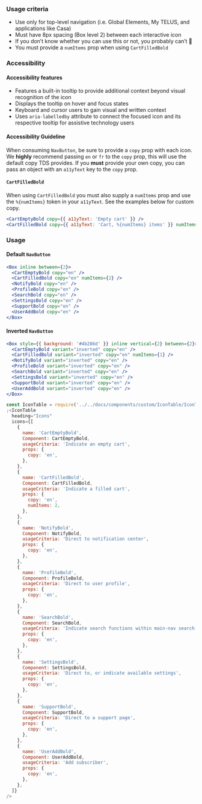 ### Usage criteria

- Use only for top-level navigation (i.e. Global Elements, My TELUS, and applications like Casa)
- Must have 8px spacing (Box level 2) between each interactive icon
- If you don’t know whether you can use this or not, you probably can’t 😬
- You must provide a `numItems` prop when using `CartFilledBold`

### Accessibility

#### Accessibility features

- Features a built-in tooltip to provide additional context beyond visual recognition of the icon
- Displays the tooltip on hover and focus states
- Keyboard and cursor users to gain visual and written context
- Uses `aria-labelledby` attribute to connect the focused icon and its respective tooltip for assistive technology users

#### Accessibility Guideline

When consuming `NavButton`, be sure to provide a `copy` prop with each icon. We **highly** recommend passing `en` or `fr` to the `copy` prop, this will use the default copy TDS provides. If you **must** provide your own copy, you can pass an object with an `a11yText` key to the `copy` prop.

#### `CartFilledBold`

When using `CartFilledBold` you must also supply a `numItems` prop and use the `%{numItems}` token in your `a11yText`. See the examples below for custom copy.

```jsx
<CartEmptyBold copy={{ a11yText: 'Empty cart' }} />
<CartFilledBold copy={{ a11yText: 'Cart, %{numItems} items' }} numItems={2} />
```

### Usage

#### Default `NavButton`

```jsx
<Box inline between={2}>
  <CartEmptyBold copy="en" />
  <CartFilledBold copy="en" numItems={2} />
  <NotifyBold copy="en" />
  <ProfileBold copy="en" />
  <SearchBold copy="en" />
  <SettingsBold copy="en" />
  <SupportBold copy="en" />
  <UserAddBold copy="en" />
</Box>
```

#### Inverted `NavButton`

```jsx
<Box style={{ background: '#4b286d' }} inline vertical={2} between={2}>
  <CartEmptyBold variant="inverted" copy="en" />
  <CartFilledBold variant="inverted" copy="en" numItems={1} />
  <NotifyBold variant="inverted" copy="en" />
  <ProfileBold variant="inverted" copy="en" />
  <SearchBold variant="inverted" copy="en" />
  <SettingsBold variant="inverted" copy="en" />
  <SupportBold variant="inverted" copy="en" />
  <UserAddBold variant="inverted" copy="en" />
</Box>
```

```jsx noeditor
const IconTable = require('../../docs/components/custom/IconTable/IconTable').default
;<IconTable
  heading="Icons"
  icons={[
    {
      name: 'CartEmptyBold',
      Component: CartEmptyBold,
      usageCriteria: 'Indicate an empty cart',
      props: {
        copy: 'en',
      },
    },
    {
      name: 'CartFilledBold',
      Component: CartFilledBold,
      usageCriteria: 'Indicate a filled cart',
      props: {
        copy: 'en',
        numItems: 2,
      },
    },
    {
      name: 'NotifyBold',
      Component: NotifyBold,
      usageCriteria: 'Direct to notification center',
      props: {
        copy: 'en',
      },
    },
    {
      name: 'ProfileBold',
      Component: ProfileBold,
      usageCriteria: 'Direct to user profile',
      props: {
        copy: 'en',
      },
    },
    {
      name: 'SearchBold',
      Component: SearchBold,
      usageCriteria: 'Indicate search functions within main-nav search',
      props: {
        copy: 'en',
      },
    },
    {
      name: 'SettingsBold',
      Component: SettingsBold,
      usageCriteria: 'Direct to, or indicate available settings',
      props: {
        copy: 'en',
      },
    },
    {
      name: 'SupportBold',
      Component: SupportBold,
      usageCriteria: 'Direct to a support page',
      props: {
        copy: 'en',
      },
    },
    {
      name: 'UserAddBold',
      Component: UserAddBold,
      usageCriteria: 'Add subscriber',
      props: {
        copy: 'en',
      },
    },
  ]}
/>
```
